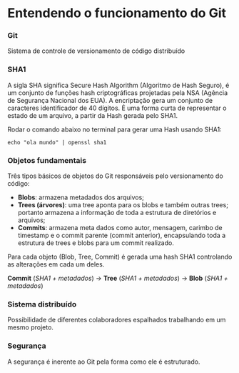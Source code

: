 # Entendendo o funcionamento do Git

### Git
Sistema de controle de versionamento de código distribuído

### SHA1
A sigla SHA significa Secure Hash Algorithm (Algoritmo de Hash Seguro), é um conjunto de funções hash criptográficas projetadas pela NSA (Agência de Segurança Nacional dos EUA).
A encriptação gera um conjunto de caracteres identificador de 40 dígitos.
É uma forma curta de representar o estado de um arquivo, a partir da Hash gerada pelo SHA1.

Rodar o comando abaixo no terminal para gerar uma Hash usando SHA1:
```
echo "ola mundo" | openssl sha1
```

### Objetos fundamentais
Três tipos básicos de objetos do Git responsáveis pelo versionamento do código:
 - **Blobs**: armazena metadados dos arquivos;
 - **Trees (árvores)**: uma tree aponta para os blobs e também outras trees; portanto armazena a informação de toda a estrutura de diretórios e arquivos;
 - **Commits**: armazena meta dados como autor, mensagem, carimbo de timestamp e o commit parente (commit anterior), encapsulando toda a estrutura de trees e blobs para um commit realizado.

Para cada objeto (Blob, Tree, Commit) é gerada uma hash SHA1 controlando as alterações em cada um deles.

**Commit** (*SHA1 + metadados*) -> **Tree** (*SHA1 + metadados*) -> **Blob** (*SHA1 + metadados*)

### Sistema distribuído
Possibilidade de diferentes colaboradores espalhados trabalhando em um mesmo projeto.

### Segurança
A segurança é inerente ao Git pela forma como ele é estruturado.

